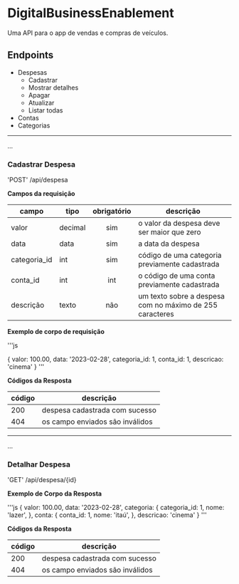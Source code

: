 # DigitalBusinessEnablement

Uma API para o app de vendas e compras de veículos.

## Endpoints

- Despesas
    - Cadastrar
    - Mostrar detalhes
    - Apagar
    - Atualizar
    - Listar todas
- Contas
- Categorias

---

...
### Cadastrar Despesa

'POST' /api/despesa

**Campos da requisição**

| campo | tipo | obrigatório | descrição
|-------|------|:-------------:|--------
| valor | decimal | sim      | o valor da despesa deve ser maior que zero
| data  | data | sim         | a data da despesa
| categoria_id | int | sim | código de uma categoria previamente cadastrada
| conta_id | int | int | o código de uma conta previamente cadastrada
| descrição | texto | não | um texto sobre a despesa com no máximo de 255 caracteres

**Exemplo de corpo de requisição**

'''js

{
    valor: 100.00,
    data: '2023-02-28',
    categoria_id: 1,
    conta_id: 1,
    descricao: 'cinema'
}
'''

**Códigos da Resposta**

| código | descrição
|-|-
| 200 | despesa cadastrada com sucesso
| 404 | os campo enviados são inválidos

---

...
### Detalhar Despesa

'GET' /api/despesa/{id}

**Exemplo de Corpo da Resposta**

'''js
{
    valor: 100.00,
    data: '2023-02-28',
    categoria: {
        categoria_id: 1,
        nome: 'lazer',
    },
    conta: {
        conta_id: 1,
        nome: 'itaú',
    },
    descricao: 'cinema'
}
'''

**Códigos da Resposta**

| código | descrição
|-|-
| 200 | despesa cadastrada com sucesso
| 404 | os campo enviados são inválidos
